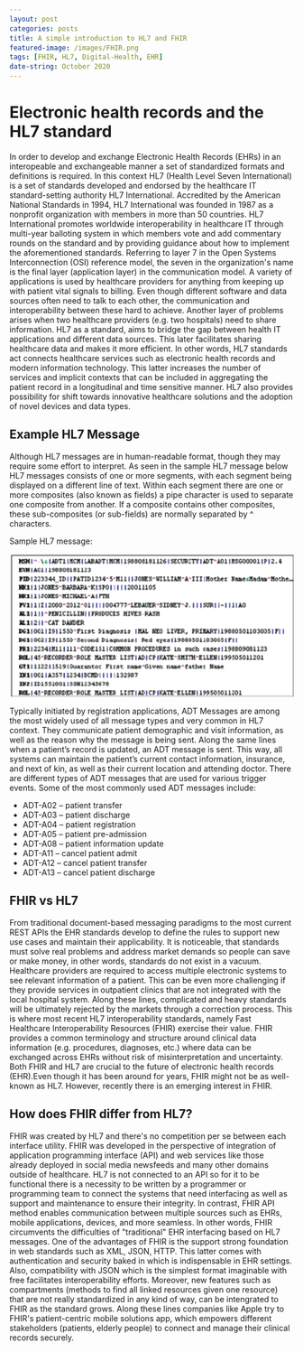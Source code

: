 ```yaml
---
layout: post
categories: posts
title: A simple introduction to HL7 and FHIR 
featured-image: /images/FHIR.png  
tags: [FHIR, HL7, Digital-Health, EHR]
date-string: October 2020
---
```


# Electronic health records and the HL7 standard
In order to develop and exchange Electronic Health Records (EHRs) in an interopeable and exchangeable manner a set of standardized formats and definitions is required. In this context HL7 (Health Level Seven International) is a set of standards developed and endorsed by the healthcare IT standard-setting authority HL7 International. Accredited by the American National Standards in 1994, HL7 International was founded in 1987 as a nonprofit organization with members in more than 50 countries. HL7 International promotes worldwide interoperability in healthcare IT through multi-year balloting system in which members vote and add commentary rounds on the standard and by providing guidance about how to implement the aforementioned standards. Referring to layer 7 in the Open Systems Interconnection (OSI) reference model, the seven in the organization's name is the final layer (application layer) in the communication model. A variety of applications is used by healthcare providers for anything from keeping up with patient vital signals to billing. Even though different software and data sources often need to talk to each other, the communication and interoperability between these hard to achieve. Another layer of problems arises when two healthcare providers (e.g. two hospitals) need to share information. HL7 as a standard, aims to bridge the gap between health IT applications and different data sources. This later facilitates sharing healthcare data and makes it more efficient. In other words, HL7 standards act connects healthcare services such as electronic health records and modern information technology.  This latter increases the number of services and implicit contexts that can be included in aggregating the patient record in a longitudinal and time sensitive manner.  HL7 also provides possibility for shift towards innovative healthcare solutions and the adoption of novel devices and data types. 

## Example HL7 Message

Although HL7 messages are in human-readable format, though they may require some effort to interpret. As seen in the sample HL7 message below HL7 messages consists of one or more segments, with each segment being displayed on a different line of text. Within each segment there are one or more composites (also known as fields) a pipe character is used to separate one composite from another. If a composite contains other composites, these sub-composites (or sub-fields) are normally separated by ^ characters.

Sample HL7 message:

![](/images/HL7.png)

Typically initiated by registration applications, ADT Messages are among the most widely used of all message types and very common in HL7 context. They communicate patient demographic and visit information, as well as the reason why the message is being sent. Along the same lines when a patient’s record is updated, an ADT message is sent. This way, all systems can maintain the patient’s current contact information, insurance, and next of kin, as well as their current location and attending doctor.
There are different types of ADT messages that are used for various trigger events. Some of the most commonly used ADT messages include:
+ ADT-A02 – patient transfer
+ ADT-A03 – patient discharge
+ ADT-A04 – patient registration
+ ADT-A05 – patient pre-admission
+ ADT-A08 – patient information update
+ ADT-A11 – cancel patient admit
+ ADT-A12 – cancel patient transfer
+ ADT-A13 – cancel patient discharge


## FHIR vs HL7

From traditional document-based messaging paradigms to the most current REST APIs the EHR standards develop to define the rules to support new use cases and maintain their applicability. It is noticeable, that standards must solve real problems and address market demands so people can save or make money, in other words, standards do not exist in a vacuum. Healthcare providers are required to access multiple electronic systems to see relevant information of a patient. This can be even more challenging if they provide services in outpatient clinics that are not integrated with the local hospital system.  Along these lines, complicated and heavy standards will be ultimately rejected by the markets through a correction process. This is where most recent HL7 interoperability standards, namely Fast Healthcare Interoperability Resources (FHIR) exercise their value.  FHIR provides a common terminology and structure around clinical data information (e.g. procedures, diagnoses, etc.) where data can be exchanged across EHRs without risk of misinterpretation and uncertainty. Both FHIR and HL7 are crucial to the future of electronic health records (EHR).Even though it has been around for years, FHIR might not be as well-known as HL7. However, recently there is an emerging interest in FHIR.  

## How does FHIR differ from HL7?

FHIR was created by HL7 and there's no competition per se between each interface utility. FHIR was developed in the perspective of integration of application programming interface (API) and web services like those already deployed in social media newsfeeds and many other domains outside of healthcare. HL7 is not connected to an API so for it to be functional there is a necessity to be written by a programmer or programming team to connect the systems that need interfacing as well as support and maintenance to ensure their integrity. In contrast, FHIR API method enables communication between multiple sources such as EHRs, mobile applications, devices, and more seamless. In other words, FHIR circumvents the difficulties of "traditional" EHR interfacing based on HL7 messages. One of the advantages of FHIR is the support strong foundation in web standards such as XML, JSON, HTTP. This latter comes with authentication and security baked in which is indispensable in EHR settings. Also, compatibility with JSON which is the simplest format imaginable with free facilitates interoperability efforts. Moreover, new features such as compartments (methods to find all linked resources given one resource) that are not really standardized in any kind of way, can be intengrated to FHIR as the standard grows. Along these lines companies like Apple  try to FHIR's patient-centric mobile solutions app, which empowers different stakeholders (patients, elderly people) to connect and manage their clinical records securely.



  
